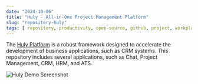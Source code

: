 ```yaml
---
date: "2024-10-06"
title: "Huly - All-in-One Project Management Platform"
slug: "repository-huly"
tags: [ repository, productivity, open-source, github, project, workplace ]
---
```




The [Huly Platform][1] is a robust framework designed to accelerate the development of business applications, such as CRM systems. This repository includes several applications, such as Chat, Project Management, CRM, HRM, and ATS.

![Huly Demo Screenshot][2]



   [1]: https://github.com/hcengineering/platform
   [2]: https://huly.io/_next/image?url=%2F_next%2Fstatic%2Fmedia%2Fhero-illustration.7100a376.jpg&w=1920&q=75
